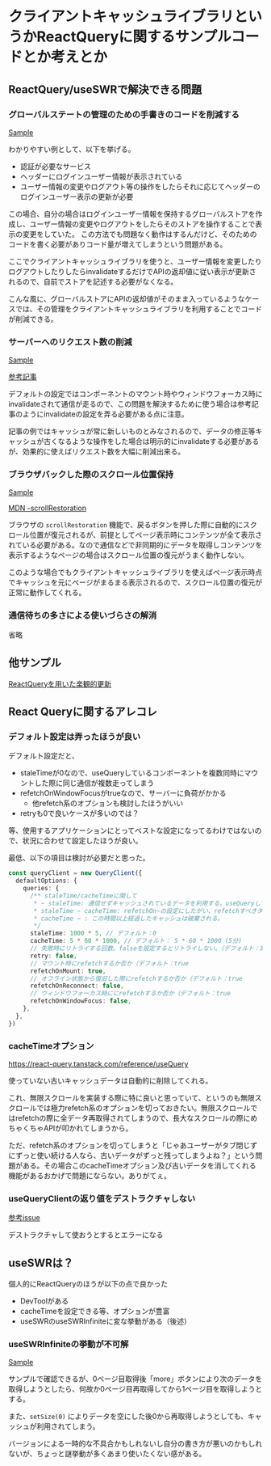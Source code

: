# クライアントキャッシュライブラリというかReactQueryに関するサンプルコードとか考えとか

## ReactQuery/useSWRで解決できる問題

### グローバルステートの管理のための手書きのコードを削減する

[Sample]()

わかりやすい例として、以下を挙げる。

- 認証が必要なサービス
- ヘッダーにログインユーザー情報が表示されている
- ユーザー情報の変更やログアウト等の操作をしたらそれに応じてヘッダーのログインユーザー表示の更新が必要

この場合、自分の場合はログインユーザー情報を保持するグローバルストアを作成し、ユーザー情報の変更やログアウトをしたらそのストアを操作することで表示の変更をしていた。 この方法でも問題なく動作はするんだけど、そのためのコードを書く必要がありコード量が増えてしまうという問題がある。

ここでクライアントキャッシュライブラリを使うと、ユーザー情報を変更したりログアウトしたりしたらinvalidateするだけでAPIの返却値に従い表示が更新されるので、自前でストアを記述する必要がなくなる。

こんな風に、グローバルストアにAPIの返却値がそのまま入っているようなケースでは、その管理をクライアントキャッシュライブラリを利用することでコードが削減できる。

### サーバーへのリクエスト数の削減

[Sample]()

[参考記事](https://blog.microcms.io/optimize-cache-with-react-query/#h7e28ab6b03)

デフォルトの設定ではコンポーネントのマウント時やウィンドウフォーカス時にinvalidateされて通信が走るので、この問題を解決するために使う場合は参考記事のようにinvalidateの設定を弄る必要がある点に注意。

記事の例ではキャッシュが常に新しいものとみなされるので、データの修正等キャッシュが古くなるような操作をした場合は明示的にinvalidateする必要があるが、効果的に使えばリクエスト数を大幅に削減出来る。

### ブラウザバックした際のスクロール位置保持

[Sample]()

[MDN -scrollRestoration](https://developer.mozilla.org/ja/docs/Web/API/History/scrollRestoration)

ブラウザの `scrollRestoration` 機能で、戻るボタンを押した際に自動的にスクロール位置が復元されるが、前提としてページ表示時にコンテンツが全て表示されている必要がある。なので通信などで非同期的にデータを取得しコンテンツを表示するようなページの場合はスクロール位置の復元がうまく動作しない。

このような場合でもクライアントキャッシュライブラリを使えばページ表示時点でキャッシュを元にページがまるまる表示されるので、スクロール位置の復元が正常に動作してくれる。

### 通信待ちの多さによる使いづらさの解消

省略

## 他サンプル

[ReactQueryを用いた楽観的更新]()

## React Queryに関するアレコレ

### デフォルト設定は弄ったほうが良い

デフォルト設定だと、

- staleTimeが0なので、useQueryしているコンポーネントを複数同時にマウントした際に同じ通信が複数走ってしまう
- refetchOnWindowFocusがtrueなので、サーバーに負荷がかかる
  - 他refetch系のオプションも検討したほうがいい
- retryも0で良いケースが多いのでは？

等、使用するアプリケーションにとってベストな設定になってるわけではないので、状況に合わせて設定したほうが良い。

最低、以下の項目は検討が必要だと思った。

```typescript
const queryClient = new QueryClient({
  defaultOptions: {
    queries: {
      /** staleTime/cacheTimeに関して
       * ~ staleTime: 通信せずキャッシュされているデータを利用する。useQueryしているコンポーネントが複数マウントされた際の通信抑制にもなるのでstaleTimeは短い時間でいいので設定したほうが良さそう。
       * staleTime ~ cacheTime: refetchOn~の設定にしたがい、refetchすべきタイミングでrefetchする。動作的にはまずキャッシュされてるデータで表示し、refetch完了次第表示を最新のデータで更新する。
       * cacheTime ~ : この時間以上経過したキャッシュは破棄される。
       */
      staleTime: 1000 * 5, // デフォルト：0
      cacheTime: 5 * 60 * 1000, // デフォルト： 5 * 60 * 1000 (5分)
      // 失敗時にリトライする回数。falseを設定するとリトライしない。（デフォルト：3
      retry: false,
      // マウント時にrefetchするか否か（デフォルト：true
      refetchOnMount: true,
      // オフライン状態から復旧した際にrefetchするか否か（デフォルト：true
      refetchOnReconnect: false,
      // ウィンドウフォーカス時ににrefetchするか否か（デフォルト：true
      refetchOnWindowFocus: false,
    },
  },
})
```

### cacheTimeオプション

https://react-query.tanstack.com/reference/useQuery

使っていない古いキャッシュデータは自動的に削除してくれる。

これ、無限スクロールを実装する際に特に良いと思っていて、というのも無限スクロールでは極力refetch系のオプションを切っておきたい。無限スクロールではrefetchの際に全データ再取得されてしまうので、長大なスクロールの際にめちゃくちゃAPIが叩かれてしまうから。

ただ、refetch系のオプションを切ってしまうと「じゃあユーザーがタブ閉じずにずっと使い続ける人なら、古いデータがずっと残ってしまうよね？」という問題がある。その場合このcacheTimeオプション及び古いデータを消してくれる機能があるおかげで問題にならない。ありがてぇ。

### useQueryClientの返り値をデストラクチャしない

[参考issue](https://github.com/tannerlinsley/react-query/issues/1575)

デストラクチャして使おうとするとエラーになる

## useSWRは？

個人的にReactQueryのほうが以下の点で良かった

- DevToolがある
- cacheTimeを設定できる等、オプションが豊富
- useSWRのuseSWRInfiniteに変な挙動がある（後述）

### useSWRInfiniteの挙動が不可解

[Sample]()

サンプルで確認できるが、0ページ目取得後「more」ボタンにより次のデータを取得しようとしたら、何故か0ページ目再取得してから1ページ目を取得しようとする。

また、`setSize(0)` によりデータを空にした後0から再取得しようとしても、キャッシュが利用されてしまう。

バージョンによる一時的な不具合かもしれないし自分の書き方が悪いのかもしれないが、ちょっと謎挙動が多くあまり使いたくない感がある。
